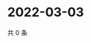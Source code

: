 # 2022-03-03

共 0 条

<!-- BEGIN WEIBO -->
<!-- 最后更新时间 Thu Mar 03 2022 16:21:36 GMT+0800 (China Standard Time) -->

<!-- END WEIBO -->
